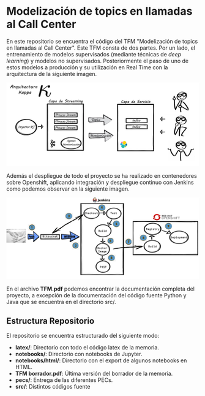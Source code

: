 # Modelización de topics en llamadas al Call Center
En este repositorio se encuentra el código del TFM "Modelización de topics en llamadas al Call Center". Este TFM consta de dos partes. Por un lado, el entrenamiento de modelos supervisados (mediante técnicas de *deep learning*) y modelos no supervisados. Posteriormente el paso de uno de estos modelos a producción y su utilización en Real Time con la arquitectura de la siguiente imagen.

![Arquitectura kappa](images/kappa_v1.png "Arquitectura Kappa")



Además el despliegue de todo el proyecto se ha realizado en contenedores sobre Openshift, aplicando integración y despliegue continuo con Jenkins como podemos observar en la siguiente imagen. 


![CICD](images/cicd_v1.png "CICD")


En el archivo **TFM.pdf** podemos encontrar la documentación completa del proyecto, a excepción de la documentación del código fuente Python y Java que se encuentra en el directorio src/.



## Estructura Repositorio

El repositorio se encuentra estructurado del siguiente modo: 

- **latex/**:  Directorio con todo el código latex de la memoria. 
- **notebooks/**: Directorio con notebooks de Jupyter.
- **notebooks/html/**: Directorio con el export de algunos notebooks en HTML. 
- **TFM borrador.pdf**: Última versión del borrador de la memoria.
- **pecs/**: Entrega de las diferentes PECs.
- **src/**: Distintos códigos fuente

